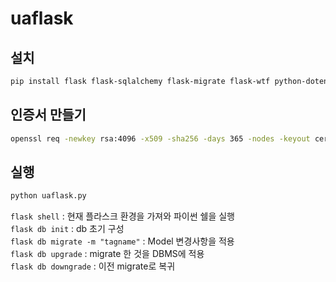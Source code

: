 # uaflask

## 설치
```bash
pip install flask flask-sqlalchemy flask-migrate flask-wtf python-dotenv email-validator "psycopg[binary,pool]" "redis[hiredis]"
```

## 인증서 만들기
```bash
openssl req -newkey rsa:4096 -x509 -sha256 -days 365 -nodes -keyout certs/key.pem -out certs/cert.pem
```

## 실행
```bash
python uaflask.py
```
`flask shell` : 현재 플라스크 환경을 가져와 파이썬 쉘을 실행  
`flask db init` : db 초기 구성  
`flask db migrate -m "tagname"` : Model 변경사항을 적용  
`flask db upgrade` : migrate 한 것을 DBMS에 적용  
`flask db downgrade` : 이전 migrate로 복귀
